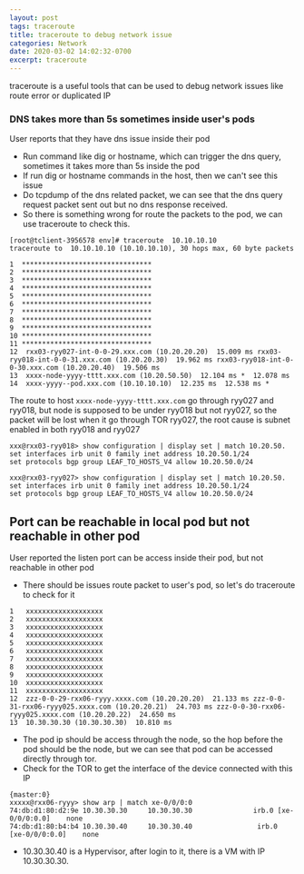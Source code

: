 ```yaml
---
layout: post
tags: traceroute
title: traceroute to debug network issue
categories: Network
date: 2020-03-02 14:02:32-0700
excerpt: traceroute
---
```


traceroute is a useful tools that can be used to debug network issues like route error or duplicated IP  

### DNS takes more than 5s sometimes inside user's pods

User reports that they have dns issue inside their pod

* Run command like dig or hostname, which can trigger the dns query, sometimes it takes more than 5s inside the pod
* If run dig or hostname commands in the host, then we can't see this issue
* Do tcpdump of the dns related packet, we can see that the dns query request packet sent out but no dns response received.
* So there is something wrong for route the packets to the pod, we can use traceroute to check this.

```
[root@tclient-3956578 env]# traceroute  10.10.10.10
traceroute to  10.10.10.10 (10.10.10.10), 30 hops max, 60 byte packets

1  ********************************
2  ********************************
3  ********************************
4  ********************************
5  ********************************
6  ********************************
7  ********************************
8  ********************************
9  ********************************
10 ********************************
11 ********************************
12  rxx03-ryy027-int-0-0-29.xxx.com (10.20.20.20)  15.009 ms rxx03-ryy018-int-0-0-31.xxx.com (10.20.20.30)  19.962 ms rxx03-ryy018-int-0-0-30.xxx.com (10.20.20.40)  19.506 ms
13  xxxx-node-yyyy-tttt.xxx.com (10.20.50.50)  12.104 ms *  12.078 ms
14  xxxx-yyyy--pod.xxx.com (10.10.10.10)  12.235 ms  12.538 ms *

```

The route to host  `xxxx-node-yyyy-tttt.xxx.com` go through ryy027 and ryy018, but node is supposed  to be under ryy018 but not ryy027, 
so the packet will be lost when it go through TOR ryy027, the root cause is subnet enabled in both ryy018 and ryy027

```
xxx@rxx03-ryy018> show configuration | display set | match 10.20.50.
set interfaces irb unit 0 family inet address 10.20.50.1/24
set protocols bgp group LEAF_TO_HOSTS_V4 allow 10.20.50.0/24

xxx@rxx03-ryy027> show configuration | display set | match 10.20.50.
set interfaces irb unit 0 family inet address 10.20.50.1/24
set protocols bgp group LEAF_TO_HOSTS_V4 allow 10.20.50.0/24

```

## Port can be reachable in local pod but not reachable in other pod

User reported the listen port can be access inside their pod, but not reachable in other pod

* There should be issues route packet to user's pod, so let's do traceroute to check for it

```
1   xxxxxxxxxxxxxxxxxxx
2   xxxxxxxxxxxxxxxxxxx
3   xxxxxxxxxxxxxxxxxxx
4   xxxxxxxxxxxxxxxxxxx
5   xxxxxxxxxxxxxxxxxxx
6   xxxxxxxxxxxxxxxxxxx
7   xxxxxxxxxxxxxxxxxxx
8   xxxxxxxxxxxxxxxxxxx
9   xxxxxxxxxxxxxxxxxxx
10  xxxxxxxxxxxxxxxxxxx
11  xxxxxxxxxxxxxxxxxxx
12  zzz-0-0-29-rxx06-ryyy.xxxx.com (10.20.20.20)  21.133 ms zzz-0-0-31-rxx06-ryyy025.xxxx.com (10.20.20.21)  24.703 ms zzz-0-0-30-rxx06-ryyy025.xxxx.com (10.20.20.22)  24.650 ms
13  10.30.30.30 (10.30.30.30)  10.810 ms 
```

* The pod ip should be access through the node, so the hop before the pod should be the node, but we can see that pod can be accessed directly through tor.
* Check for the TOR to get the interface of the device connected with this IP

```
{master:0}
xxxxx@rxx06-ryyy> show arp | match xe-0/0/0:0
74:db:d1:80:d2:9e 10.30.30.30     10.30.30.30               irb.0 [xe-0/0/0:0.0]    none
74:db:d1:80:b4:b4 10.30.30.40     10.30.30.40                irb.0 [xe-0/0/0:0.0]    none
```

* 10.30.30.40 is a Hypervisor, after login to it, there is a VM with IP 10.30.30.30.





